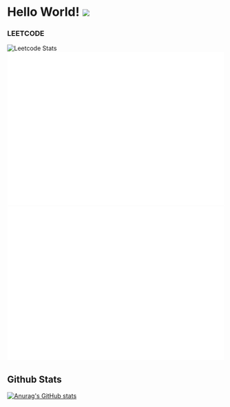 # Hello World! <img src="https://media.giphy.com/media/hvRJCLFzcasrR4ia7z/giphy.gif" width="30px"/>

### LEETCODE
![Leetcode Stats](https://leetcard.jacoblin.cool/chu65536?ext=activity&theme=light,dark)
![](https://raw.githubusercontent.com/chu65536/cf-stats/main/output/light_card.svg#gh-dark-mode-only)
![](https://raw.githubusercontent.com/chu65536/cf-stats/main/output/light_card.svg#gh-light-mode-only)

## Github Stats
[![Anurag's GitHub stats](https://github-readme-stats.vercel.app/api?username=chu65536&show_icons=true&theme=transparent)](https://github.com/anuraghazra/github-readme-stats)
